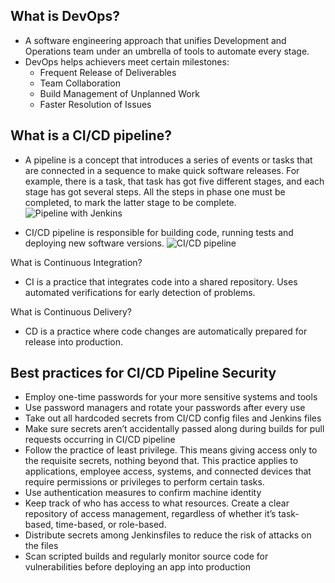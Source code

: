 ## What is DevOps?
- A software engineering approach that unifies Development and Operations team under an umbrella of tools to automate every stage.
- DevOps helps achievers meet certain milestones:
    - Frequent Release of Deliverables
    - Team Collaboration
    - Build Management of Unplanned Work
    - Faster Resolution of Issues

## What is a CI/CD pipeline?
- A pipeline is a concept that introduces a series of events or tasks that are connected in a sequence to make quick software releases. For example, there is a task, that task has got five different stages, and each stage has got several steps. All the steps in phase one must be completed, to mark the latter stage to be complete.
![Pipeline with Jenkins](/images/CI_CD_pipeline_with_Jenkins.avif)

- CI/CD pipeline is responsible for building code, running tests and deploying new software versions.
![CI/CD pipeline](/images/Continuous_Integration.avif)

What is Continuous Integration?
- CI is a practice that integrates code into a shared repository. Uses automated verifications for early detection of problems. 

What is Continuous Delivery?
- CD is a practice where code changes are automatically prepared for release into production.

## Best practices for CI/CD Pipeline Security
- Employ one-time passwords for your more sensitive systems and tools
- Use password managers and rotate your passwords after every use
- Take out all hardcoded secrets from CI/CD config files and Jenkins files
- Make sure secrets aren’t accidentally passed along during builds for pull requests occurring in CI/CD pipeline
- Follow the practice of least privilege. This means giving access only to the requisite secrets, nothing beyond that. This practice applies to applications, employee access, systems, and connected devices that require permissions or privileges to perform certain tasks.
- Use authentication measures to confirm machine identity
- Keep track of who has access to what resources. Create a clear repository of access management, regardless of whether it’s task-based, time-based, or role-based.
- Distribute secrets among Jenkinsfiles to reduce the risk of attacks on the files
- Scan scripted builds and regularly monitor source code for vulnerabilities before deploying an app into production